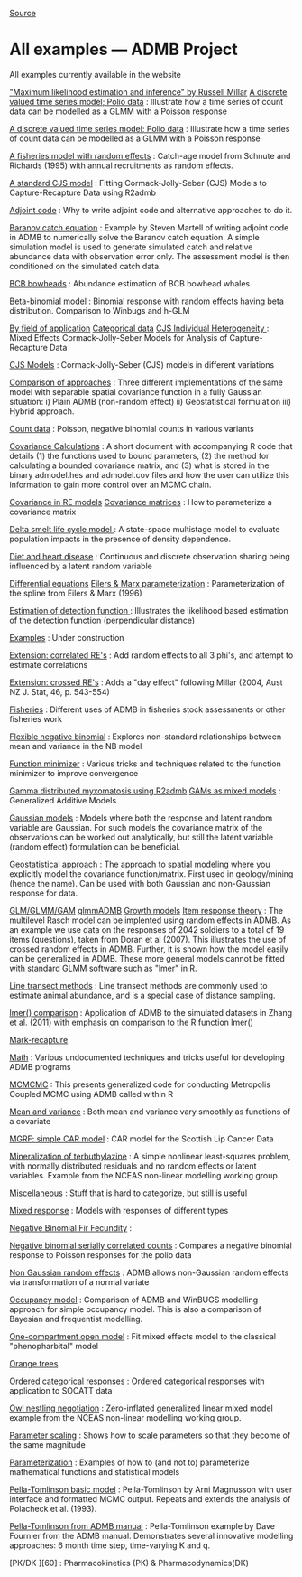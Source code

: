 
[Source](copy_of_new-examples "Permalink to All examples — ADMB Project")

# All examples — ADMB Project

All examples currently available in the website

["Maximum likelihood estimation and inference" by Russell Millar][1]
[A discrete valued time series model; Polio data][2]
:  Illustrate how a time series of count data can be modelled as a GLMM with a Poisson response

[A discrete valued time series model; Polio data][3]
:  Illustrate how a time series of count data can be modelled as a GLMM with a Poisson response

[A fisheries model with random effects][4]
:  Catch-age model from Schnute and Richards (1995) with annual recruitments as random effects.

[A standard CJS model][5]
:  Fitting Cormack-Jolly-Seber (CJS) Models to Capture-Recapture Data using R2admb

[Adjoint code][6]
:  Why to write adjoint code and alternative approaches to do it.

[Baranov catch equation][7]
:  Example by Steven Martell of writing adjoint code in ADMB to numerically solve the Baranov catch equation. A simple simulation model is used to generate simulated catch and relative abundance data with observation error only. The assessment model is then conditioned on the simulated catch data.

[BCB bowheads][8]
:  Abundance estimation of BCB bowhead whales

[Beta-binomial model][9]
:  Binomial response with random effects having beta distribution. Comparison to Winbugs and h-GLM

[By field of application][10]
[Categorical data][11]
[CJS Individual Heterogeneity ][12]
:  Mixed Effects Cormack-Jolly-Seber Models for Analysis of Capture-Recapture Data

[ CJS Models][13]
:  Cormack-Jolly-Seber (CJS) models in different variations

[Comparison of approaches][14]
:  Three different implementations of the same model with separable spatial covariance function in a fully Gaussian situation: i) Plain ADMB (non-random effect) ii) Geostatistical formulation iii) Hybrid approach.

[Count data][15]
:  Poisson, negative binomial counts in various variants

[Covariance Calculations][16]
:  A short document with accompanying R code that details (1) the functions used to bound parameters, (2) the method for calculating a bounded covariance matrix, and (3) what is stored in the binary admodel.hes and admodel.cov files and how the user can utilize this information to gain more control over an MCMC chain.

[Covariance in RE models][17]
[Covariance matrices][18]
:  How to parameterize a covariance matrix

[Delta smelt life cycle model ][19]
:  A state-space multistage model to evaluate population impacts in the presence of density dependence.

[Diet and heart disease][20]
:  Continuous and discrete observation sharing being influenced by a latent random variable

[Differential equations][21]
[Eilers &amp; Marx parameterization][22]
:  Parameterization of the spline from Eilers &amp; Marx (1996)

[Estimation of detection function ][23]
:  Illustrates the likelihood based estimation of the detection function (perpendicular distance)

[Examples][24]
:  Under construction

[Extension: correlated RE's][25]
:  Add random effects to all 3 phi's, and attempt to estimate correlations

[Extension: crossed RE's][26]
:  Adds a "day effect" following Millar (2004, Aust NZ J. Stat, 46, p. 543-554)

[Fisheries][27]
:  Different uses of ADMB in fisheries stock assessments or other fisheries work

[Flexible negative binomial][28]
:  Explores non-standard relationships between mean and variance in the NB model

[Function minimizer][29]
:  Various tricks and techniques related to the function minimizer to improve convergence

[Gamma distributed myxomatosis using R2admb][30]
[GAMs as mixed models][31]
:  Generalized Additive Models

[Gaussian models][32]
:  Models where both the response and latent random variable are Gaussian. For such models the covariance matrix of the observations can be worked out analytically, but still the latent variable (random effect) formulation can be beneficial.

[Geostatistical approach][33]
:  The approach to spatial modeling where you explicitly model the covariance function/matrix. First used in geology/mining (hence the name). Can be used with both Gaussian and non-Gaussian response for data.

[GLM/GLMM/GAM][34]
[glmmADMB][35]
[Growth models][36]
[Item response theory][37]
:  The multilevel Rasch model can be implented using random effects in ADMB. As an example we use data on the responses of 2042 soldiers to a total of 19 items (questions), taken from Doran et al (2007). This illustrates the use of crossed random effects in ADMB. Further, it is shown how the model easily can be generalized in ADMB. These more general models cannot be fitted with standard GLMM software such as "lmer" in R.

[Line transect methods][38]
:  Line transect methods are commonly used to estimate animal abundance, and is a special case of distance sampling.

[lmer() comparison][39]
:  Application of ADMB to the simulated datasets in Zhang et al. (2011) with emphasis on comparison to the R function lmer()

[Mark-recapture][40]

[Math][41]
:  Various undocumented techniques and tricks useful for developing ADMB programs

[MCMCMC][42]
:  This presents generalized code for conducting Metropolis Coupled MCMC using ADMB called within R

[Mean and variance][43]
:  Both mean and variance vary smoothly as functions of a covariate

[MGRF: simple CAR model][44]
:  CAR model for the Scottish Lip Cancer Data

[Mineralization of terbuthylazine][45]
:  A simple nonlinear least-squares problem, with normally distributed residuals and no random effects or latent variables. Example from the NCEAS non-linear modelling working group.

[Miscellaneous][46]
:  Stuff that is hard to categorize, but still is useful

[Mixed response][47]
:  Models with responses of different types

[Negative Binomial Fir Fecundity][48]
:

[Negative binomial serially correlated counts][49]
:  Compares a negative binomial response to Poisson responses for the polio data

[Non Gaussian random effects][50]
:  ADMB allows non-Gaussian random effects via transformation of a normal variate

[Occupancy model][51]
:  Comparison of ADMB and WinBUGS modelling approach for simple occupancy model. This is also a comparison of Bayesian and frequentist modelling.

[One-compartment open model][52]
:  Fit mixed effects model to the classical "phenopharbital" model

[Orange trees][53]

[Ordered categorical responses][54]
:  Ordered categorical responses with application to SOCATT data

[Owl nestling negotiation][55]
:  Zero-inflated generalized linear mixed model example from the NCEAS non-linear modelling working group.

[Parameter scaling][56]
:  Shows how to scale parameters so that they become of the same magnitude

[Parameterization][57]
:  Examples of how to (and not to) parameterize mathematical functions and statistical models

[Pella-Tomlinson basic model][58]
:  Pella-Tomlinson by Arni Magnusson with user interface and formatted MCMC output. Repeats and extends the analysis of Polacheck et al. (1993).

[Pella-Tomlinson from ADMB manual][59]
:  Pella-Tomlinson example by Dave Fournier from the ADMB manual. Demonstrates several innovative modelling approaches: 6 month time step, time-varying K and q.

[PK/DK ][60]
:  Pharmacokinetics (PK) &amp; Pharmacodynamics(DK)


  
[1]: text-books/maximum-likelihood-estimation-and-inference-by-russell-millar
[2]: glmm-generalized-linear-mixed-models/count-data/a-discrete-valued-time-series-model
[3]: state-space-models/a-discrete-valued-time-series-model
[4]: fisheries/a-fisheries-model-with-random-effects-1
[5]: mark-recapture/cormack-jolly-seber-models/fitting-cormack-jolly-seber-models-to-capture-recapture-data-using-r2admb
[6]: admb-tricks/adjoint-code-1
[7]: fisheries/a-fisheries-model-solving-the-baranov-catch-equation-using-adjoint-code
[8]: glmm-generalized-linear-mixed-models/gaussian-models/bcb-bowheads
[9]: glmm-generalized-linear-mixed-models/non-gaussian-random-effects/beta-binomial-model
[10]: by-field-of-application
[11]: categorical-data
[12]: mark-recapture/cormack-jolly-seber-models/cjs-individual-heterogeneity-1
[13]: mark-recapture/cormack-jolly-seber-models
[14]: spatial-models/separable-different-implementation
[15]: glmm-generalized-linear-mixed-models/count-data
[16]: admb-tricks/covariance-calculations
[17]: admb-tricks/variance-calculations/variance-in-re-models
[18]: admb-tricks/parameterization/covariance-matrices
[19]: state-space-models/delta-smelt-life-cycle-model
[20]: glmm-generalized-linear-mixed-models/mixed-response/diet-and-heart-disease
[21]: differential-equations
[22]: glmm-generalized-linear-mixed-models/gams-as-mixed-models/generalized-additive-models
[23]: sampling/line-transect-methods/estimation-of-detection-function
[24]: http://www.admb-project.org/examples
[25]: growth-models/orange-trees/extension-correlated-res
[26]: growth-models/orange-trees/extension-crossed-res
[27]: fisheries
[28]: glmm-generalized-linear-mixed-models/count-data/flexible-negative-binomial-model
[29]: function-minimization
[30]: r-stuff/gamma-distributed-myxomatosis-using-r2admb
[31]: glmm-generalized-linear-mixed-models/gams-as-mixed-models
[32]: glmm-generalized-linear-mixed-models/gaussian-models
[33]: spatial-models/the-geostatistical-approach
[34]: glmm-generalized-linear-mixed-models
[35]: r-stuff/glmmadmb
[36]: growth-models
[37]: categorical-data/item-response-theory-irt-and-the-multilevel-rasch-model-1
[38]: sampling/line-transect-methods
[39]: r-stuff/lmer-comparison
[40]: mark-recapture
[41]: admb-tricks
[42]: r-stuff/mcmcmc
[43]: glmm-generalized-linear-mixed-models/gams-as-mixed-models/mean-and-variance
[44]: spatial-models/mgrf-car-model-for-the-scottish-lip-cancer-data
[45]: differential-equations/mineralization-of-terbuthylazine
[46]: miscellaneous
[47]: glmm-generalized-linear-mixed-models/mixed-response
[48]: glmm-generalized-linear-mixed-models/count-data/negative-binomial-fir-fecundity-1
[49]: glmm-generalized-linear-mixed-models/count-data/negative-binomial-serially-correlated-counts
[50]: glmm-generalized-linear-mixed-models/non-gaussian-random-effects
[51]: winbugs/occupancy-model
[52]: differential-equations/pk-dk/one-compartment-open-model
[53]: growth-models/orange-trees
[54]: categorical-data/ordered-categorical-responses
[55]: glmm-generalized-linear-mixed-models/count-data/owl-nestling-negotiation
[56]: function-minimization/parameter-scaling
[57]: admb-tricks/parameterization
[58]: fisheries/pella
[59]: fisheries/pella-t

  

